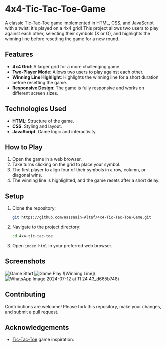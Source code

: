 # 4x4-Tic-Tac-Toe-Game
A classic Tic-Tac-Toe game implemented in HTML, CSS, and JavaScript with a twist: it's played on a 4x4 grid! This project allows two users to play against each other, selecting their symbols (X or O), and highlights the winning line before resetting the game for a new round.

## Features

- **4x4 Grid**: A larger grid for a more challenging game.
- **Two-Player Mode**: Allows two users to play against each other.
- **Winning Line Highlight**: Highlights the winning line for a short duration before resetting the game.
- **Responsive Design**: The game is fully responsive and works on different screen sizes.

## Technologies Used

- **HTML**: Structure of the game.
- **CSS**: Styling and layout.
- **JavaScript**: Game logic and interactivity.

## How to Play

1. Open the game in a web browser.
2. Take turns clicking on the grid to place your symbol.
3. The first player to align four of their symbols in a row, column, or diagonal wins.
4. The winning line is highlighted, and the game resets after a short delay.

## Setup

1. Clone the repository:
    ```bash
    git https://github.com/Hassnain-Altaf/4x4-Tic-Tac-Toe-Game.git
    ```
2. Navigate to the project directory:
    ```bash
    cd 4x4-tic-tac-toe
    ```
3. Open `index.html` in your preferred web browser.

## Screenshots

![Game Start](![screencapture-file-C-Users-hp-Desktop-Tic-Tac-Toe-main-new-index-html-2024-07-12-11_27_21](https://github.com/user-attachments/assets/5bd7cc42-7eb7-4cf7-bb0f-05bde477bc4f))
![Game Play](![screencapture-file-C-Users-hp-Desktop-Tic-Tac-Toe-main-new-index-html-2024-07-12-11_27_39](https://github.com/user-attachments/assets/71f60d93-f7c3-4604-b1e1-141d60b58ecc))
![Winning Line](![WhatsApp Image 2024-07-12 at 11 24 43_d665b748](https://github.com/user-attachments/assets/e8217a6f-8f20-44a4-b208-2f1fab13adf3))

## Contributing

Contributions are welcome! Please fork this repository, make your changes, and submit a pull request.

## Acknowledgements

- [Tic-Tac-Toe](https://en.wikipedia.org/wiki/Tic-tac-toe) game inspiration.
